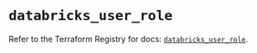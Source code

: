 # `databricks_user_role`

Refer to the Terraform Registry for docs: [`databricks_user_role`](https://registry.terraform.io/providers/databricks/databricks/1.42.0/docs/resources/user_role).
